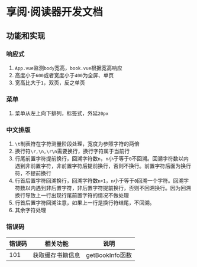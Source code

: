 # 享阅·阅读器开发文档

## 功能和实现

### 响应式
1. `App.vue`监测`body`宽高，`book.vue`根据宽高响应
2. 高度小于`600`或者宽度小于`400`为全屏、单页
3. 宽高比大于`1`，双页，反之单页

### 菜单
1. 菜单从左上向下排列，标签式，外延`20px`

### 中文排版
1. `\t`制表符在字符测量阶段处理，宽度为参照字符的两倍
2. 换行符`\r,\n,\r\n`需要换行，换行字符属于当前行
3. 行尾前置字符提前换行，回溯字符数`n`，`n`小于等于`0`不回溯。回溯字符数以内遇到非前置字符，非前置字符后提前换行，否则不换行。前置字符后面为换行符，不提前换行
4. 行首后置字符回溯换行，回溯字符数`n+1`，`n`小于等于`0`回溯一个字符。回溯字符数以内遇到非后置字符，非后置字符提前换行，否则不回溯换行。因为回溯换行导致上一行出现行尾前置字符的情况不做处理
5. 行首后置字符回溯注意，如果上一行是换行符结尾，不回溯。
6. 其余字符处理

### 错误码
|错误码|相关功能|说明|
|---|---|---|
|101|获取缓存书籍信息|getBookInfo函数|